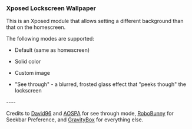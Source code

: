 ### Xposed Lockscreen Wallpaper ###

This is an Xposed module that allows setting a different background than that on the homescreen.

The following modes are supported:

- Default (same as homescreen)

- Solid color

- Custom image

- "See through" - a blurred, frosted glass effect that "peeks though" the lockscreen

\-\-\-\-

Credits to [David96](http://www.github.com/David96) and [AOSPA](http://www.github.com/AOSPA) for see through mode,
[RoboBunny](http://www.robobunny.com) for Seekbar Preference,
and [GravityBox](http://www.github.com/GravityBox) for everything else.

